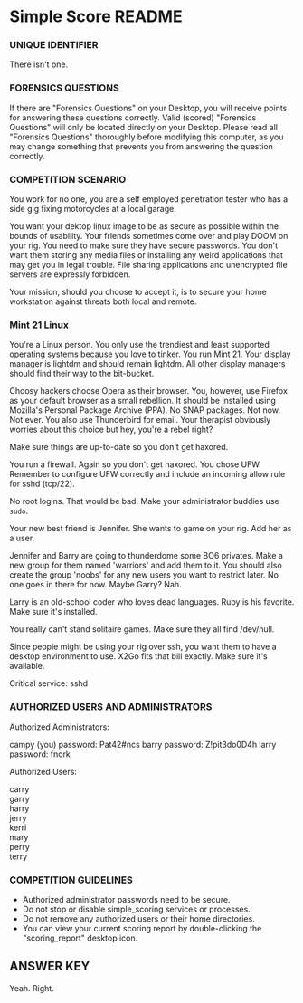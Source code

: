 # Simple Score README

### UNIQUE IDENTIFIER

There isn't one.

### FORENSICS QUESTIONS

If there are "Forensics Questions" on your Desktop, you will receive 
points for answering these questions correctly. Valid (scored) 
"Forensics Questions" will only be located directly on your Desktop. 
Please read all "Forensics Questions" thoroughly before modifying this 
computer, as you may change something that prevents you from answering 
the question correctly.

### COMPETITION SCENARIO

You work for no one, you are a self employed penetration tester who has a 
side gig fixing motorcycles at a local garage.

You want your dektop linux image to be as secure as possible within the 
bounds of usability. Your friends sometimes come over and play DOOM on your 
rig. You need to make sure they have secure passwords. You don't want them 
storing any media files or installing any weird applications that may get you 
in legal trouble. File sharing applications and unencrypted file servers are 
expressly forbidden.

Your mission, should you choose to accept it, is to secure your home 
workstation against threats both local and remote.

### Mint 21 Linux

You're a Linux person. You only use the trendiest and least supported 
operating systems because you love to tinker. You run Mint 21. Your display 
manager is lightdm and should remain lightdm. All other display managers 
should find their way to the bit-bucket.

Choosy hackers choose Opera as their browser. You, however, use Firefox as 
your default browser as a small rebellion. It should be installed using 
Mozilla's Personal Package Archive (PPA). No SNAP packages. Not now. Not 
ever. You also use Thunderbird for email. Your therapist obviously worries 
about this choice but hey, you're a rebel right?

Make sure things are up-to-date so you don't get haxored.

You run a firewall. Again so you don't get haxored. You chose UFW. Remember 
to configure UFW correctly and include an incoming allow rule for sshd 
(tcp/22).

No root logins. That would be bad. Make your administrator buddies use 
```sudo```.

Your new best friend is Jennifer. She wants to game on your rig. Add her as a 
user.

Jennifer and Barry are going to thunderdome some BO6 privates. Make a new 
group for them named 'warriors' and add them to it. You should also create 
the group 'noobs' for any new users you want to restrict later. No one goes 
in there for now. Maybe Garry? Nah.

Larry is an old-school coder who loves dead languages. Ruby is his favorite. 
Make sure it's installed.

You really can't stand solitaire games. Make sure they all find /dev/null.

Since people might be using your rig over ssh, you want them to have a desktop environment to use. X2Go fits that bill exactly. Make sure it's available.

Critical service:
sshd

### AUTHORIZED USERS AND ADMINISTRATORS

Authorized Administrators:

campy (you)
    password: Pat42#ncs
barry
    password: Z!pit3do0D4h
larry
    password: fnork

Authorized Users:

carry\
garry\
harry\
jerry\
kerri\
mary\
perry\
terry

### COMPETITION GUIDELINES

- Authorized administrator passwords need to be secure.
- Do not stop or disable simple_scoring services or processes.
- Do not remove any authorized users or their home directories.
- You can view your current scoring report by double-clicking the 
"scoring_report" desktop icon.

## ANSWER KEY

Yeah. Right.
